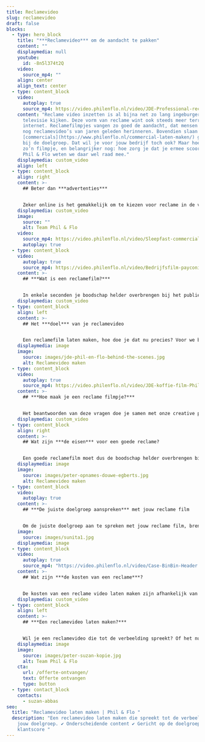 ```yaml
---
title: Reclamevideo
slug: reclamevideo
draft: false
blocks:
  - type: hero_block
    title: "***Reclamevideo*** om de aandacht te pakken"
    content: ""
    displaymedia: null
    youtube:
      id: -8n5l374t2Q
    video:
      source_mp4: ""
    align: center
    align_text: center
  - type: content_block
    video:
      autoplay: true
      source_mp4: https://video.philenflo.nl/video/JDE-Professional-reclamefilm1.mp4
    content: "Reclame video inzetten is al bijna net zo lang ingeburgerd als dat we
      televisie kijken. Deze vorm van reclame wint ook steeds meer terrein op
      internet. Reclamefilmpjes vangen zo goed de aandacht, dat mensen zich nu
      nog reclamevideo’s van jaren geleden herinneren. Bovendien slaan leuke
      [commercials](https://www.philenflo.nl/commercial-laten-maken/) goed aan
      bij de doelgroep. Dat wil je voor jouw bedrijf toch ook? Maar hoe maak je
      zo’n filmpje, en belangrijker nog: hoe zorg je dat je ermee scoort? Bij
      Phil & Flo weten we daar wel raad mee."
    displaymedia: custom_video
    align: left
  - type: content_block
    align: right
    content: >-
      ## Beter dan ***advertenties***


      Zeker online is het gemakkelijk om te kiezen voor reclame in de vorm van tekst en illustraties: het digitale equivalent van een advertentie in krant of tijdschrift. Maar deze advertenties worden veel genegeerd door websitebezoekers, of door adblockers compleet onzichtbaar gemaakt. Als je echt wilt opvallen, is een reclamevideo veel effectiever. Bovendien vinden veel mensen een kort filmpje ook leuker.
    displaymedia: custom_video
    image:
      source: ""
      alt: Team Phil & Flo
    video:
      source_mp4: https://video.philenflo.nl/video/Sleepfast-commercial.mp4
      autoplay: true
  - type: content_block
    video:
      autoplay: true
      source_mp4: https://video.philenflo.nl/video/Bedrijfsfilm-payconiq1.mp4
    content: >-
      ## ***Wat is een reclamefilm?***


      In enkele seconden je boodschap helder overbrengen bij het publiek. Dat is wat een reclamefilm moet doen. Het moet ertoe leiden dat de kijker wordt overgehaald. Of het nu gaat om business to consumer of business to business reclame. Gebruik een mix van beelden en woorden die een indruk achterlaten bij de kijker. Kies bijvoorbeeld een unieke slogan die makkelijk te onthouden is en zorg dat het verhaal aan emoties te koppelen is. Een beslissing wordt namelijk niet rationeel gemaakt, maar emotioneel.
    displaymedia: custom_video
  - type: content_block
    align: left
    content: >-
      ## Het ***doel*** van je reclamevideo


      Een reclamefilm laten maken, hoe doe je dat nu precies? Voor we beginnen met filmen, is het belangrijk om duidelijk te hebben wat het doel is en wat hiervoor nodig is. Wil je de verkoopcijfers verhogen, meer naamsbekendheid creëren of de loyaliteit verhogen? Om je video reclame zo effectief mogelijk in te zetten, helpen we je met het beantwoorden van deze vragen.
    displaymedia: image
    image:
      source: images/jde-phil-en-flo-behind-the-scenes.jpg
      alt: Reclamevideo maken
  - type: content_block
    video:
      autoplay: true
      source_mp4: https://video.philenflo.nl/video/JDE-koffie-film-Phil-en-Flo-website-source.mp4
    content: >-
      ## ***Hoe maak je een reclame filmpje?***


      Het beantwoorden van deze vragen doe je samen met onze creative producers in een creatieve sessie. We luisteren graag naar jouw eigen ideeën en input, maar dat hoeft niet: onze creatieve professionals zijn toppers in het uitdenken van een [script](https://www.philenflo.nl/kennisbank/hoe-maak-je-een-videoscript/) en het ontwikkelen van de reclame video. Een reclame laten maken kán moeilijk zijn, maar niet als je bij Phil & Flo aanklopt!
    displaymedia: custom_video
  - type: content_block
    align: right
    content: >-
      ## Wat zijn ***de eisen*** voor een goede reclame?


      Een goede reclamefilm moet dus de boodschap helder overbrengen bij het publiek en deze overhalen tot actie over te gaan. Dit doe je door een goed concept én script uit te denken. In het script staat geschreven welke tekst in beeld komt en gesproken wordt. Hiervoor moet je goed weten hoe je het publiek aanspreekt. Breng dus van tevoren goed je doelgroep in kaart.
    displaymedia: image
    image:
      source: images/peter-opnames-douwe-egberts.jpg
      alt: Reclamevideo maken
  - type: content_block
    video:
      autoplay: true
    content: >-
      ## ***De juiste doelgroep aanspreken*** met jouw reclame film


      Om de juiste doelgroep aan te spreken met jouw reclame film, breng je deze eerst in kaart. Bedenk wie je doelgroep is en wat het beste werkt om ze aan te spreken. Bepaal de toon waarop je ze aanspreekt en welk woordgebruik passend is. Welke stijl past daar goed bij? En welke kanalen kies je om je reclame op te tonen?
    image:
      source: images/sunita1.jpg
    displaymedia: image
  - type: content_block
    video:
      autoplay: true
      source_mp4: "https://video.philenflo.nl/video/Case-BinBin-Header.mp4 "
    content: >-
      ## Wat zijn ***de kosten van een reclame***?


      De kosten van een reclame video laten maken zijn afhankelijk van de invulling. Welk apparatuur hebben we nodig? Hoe lang wordt de video? Waar wordt de video ingezet? We kunnen voor elk doel een offerte op maat maken. Wil je weten hoeveel jouw video gaat kosten? Vraag vrijblijvend een offerte aan of bel ons eens.
    displaymedia: custom_video
  - type: content_block
    align: left
    content: >-
      ## ***Een reclamevideo laten maken?***


      Wil je een reclamevideo die tot de verbeelding spreekt? Of het nu gaat om een animatie reclame of reclamevideo, wij hebben vakkundige [animators](https://www.philenflo.nl/oplossingen/animatie-laten-maken/) in dienst én ervaren [filmmakers](https://www.philenflo.nl/oplossingen/video-laten-maken/), zodat je een passende vorm bij ons kunt kiezen. Met Phil & Flo wordt je reclamevideo een doorslaand succes. Neem contact met ons op, dan nemen we direct alle plannen door. Uiteraard kun je ook vragen om een online prijsindicatie!
    displaymedia: image
    image:
      source: images/peter-suzan-kopie.jpg
      alt: Team Phil & Flo
    cta:
      url: /offerte-ontvangen/
      text: Offerte ontvangen
      type: button
  - type: contact_block
    contacts:
      - suzan-abbas
seo:
  title: "Reclamevideo laten maken | Phil & Flo "
  description: "Een reclamevideo laten maken die spreekt tot de verbeelding van
    jouw doelgroep. ✔ Onderscheidende content ✔ Gericht op de doelgroep  ✔ 8,9
    klantscore "
---
```

